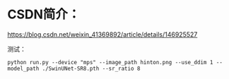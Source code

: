 # CSDN简介：
https://blog.csdn.net/weixin_41369892/article/details/146925527

测试：
```
python run.py --device "mps" --image_path hinton.png --use_ddim 1 --model_path ./SwinUNet-SR8.pth --sr_ratio 8
```
